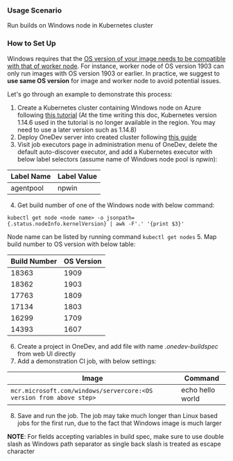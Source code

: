 ### Usage Scenario

Run builds on Windows node in Kubernetes cluster

### How to Set Up

Windows requires that the [OS version of your image needs to be compatible with that of worker node](https://docs.microsoft.com/en-us/virtualization/windowscontainers/deploy-containers/version-compatibility?tabs=windows-server-1903%2Cwindows-10-1909). For instance, worker node of OS version 1903 can only run images with OS version 1903 or earlier. In practice, we suggest to **use same OS version** for image and worker node to avoid potential issues. 

Let's go through an example to demonstrate this process:

1. Create a Kubernetes cluster containing Windows node on Azure following [this tutorial](https://docs.microsoft.com/en-us/azure/aks/windows-container-cli) (At the time writing this doc, Kubernetes version 1.14.6 used in the tutorial is no longer available in the region. You may need to use a later version such as 1.14.8)
2. Deploy OneDev server into created cluster following [this guide](deploy-into-k8s.md)
3. Visit job executors page in administration menu of OneDev, delete the default auto-discover executor, and add a Kubernetes executor with below label selectors (assume name of Windows node pool is _npwin_):

  |Label Name|Label Value|
  |---|---|
  |agentpool|npwin|
4. Get build number of one of the Windows node with below command:

  ```
  kubectl get node <node name> -o jsonpath={.status.nodeInfo.kernelVersion} | awk -F'.' '{print $3}'
  ```
  Node name can be listed by running command `kubectl get nodes`
5. Map build number to OS version with below table:

  |Build Number | OS Version |
  |---|---|
  |18363|1909|
  |18362|1903|
  |17763|1809|
  |17134|1803|
  |16299|1709|
  |14393|1607|   
6. Create a project in OneDev, and add file with name _.onedev-buildspec_ from web UI directly
7. Add a demonstration CI job, with below settings:

  |Image|Command|
  |---|---|
  |`mcr.microsoft.com/windows/servercore:<OS version from above step>`|echo hello world|
  
8. Save and run the job. The job may take much longer than Linux based jobs for the first run, due to the fact that Windows image is much larger

**NOTE**: For fields accepting variables in build spec, make sure to use double slash as Windows path separator as single back slash is treated as escape character